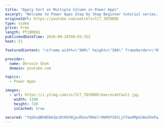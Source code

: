 ```yaml
---
title: "Apply Sort on Multiple Column in Power Apps"
excerpt: "Welcome to Power Apps Step by Step Beginner tutorial series. My self Dhruvin Shah you are watching the 15th part of the Power Apps Beginner Series. During this chapter, we will talk about how we can perform Sort operation on multiple columns of the Power Apps Grid.  The sort is the very basic functionality."
originalUrl: https://youtube.com/watch?v=lC7_7DYDDDE
type: video
price: Free
length: PT19M26S
publishedDateTime: 2020-09-29T09:55:35Z
heat: 51

featuredContent: "<iframe width=\"800\" height=\"500\" frameborder=\"0\" src=\"https://www.youtube.com/embed/lC7_7DYDDDE\" allow=\"accelerometer; autoplay; encrypted-media; gyroscope; picture-in-picture\" allowfullscreen></iframe>"

provider:
  name: Dhruvin Shah
  domain: youtube.com

topics:
  - Power Apps

images:
  - url: https://i.ytimg.com/vi/lC7_7DYDDDE/maxresdefault.jpg
    width: 1280
    height: 720
    isCached: true

secured: "YqS6uQBhB5Dm3pcDt6kFWjpvRSeuTN4elr9bMVFSXCLjtTewOMpkS8wIHxPa/YCffltmfphdFVtUtbM0xw55cTAeu7yJ6BkOUqURVqlihGxMhL45xd9MOvOI26GDZKqPEVliX5mw4SHuJMy4NEtTwHXu72aJvXuMcbUYJTRn2AM6xeAF69HBKGs1xdw3/0jH4j0EE7zxzmC4F8eq5j9hWPEQoOhlQMGd0T/m+BjjIzAqnpPJvpmBp2AppwtbHAp0MCfon7fEnL4vU5ISqYuIkdruqWlNRb+BTe/e5HDcm919H+zHPseVAUAZT+cYR3pNfORS4PWPT/KTnlEIO8RDpQzWbnB0qOLe9FuUd4Pf5ix3V3a6giztAkHSbt+mT+4VqhpI4i/rlYupGBk0Oc4JReKwZ0dt0lv9DydgX9LQ+20=;kimM7YED9ci9KWniGvGGBA=="
---
```


